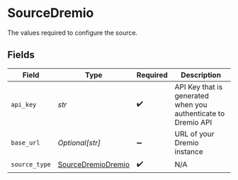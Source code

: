 # SourceDremio

The values required to configure the source.


## Fields

| Field                                                           | Type                                                            | Required                                                        | Description                                                     |
| --------------------------------------------------------------- | --------------------------------------------------------------- | --------------------------------------------------------------- | --------------------------------------------------------------- |
| `api_key`                                                       | *str*                                                           | :heavy_check_mark:                                              | API Key that is generated when you authenticate to Dremio API   |
| `base_url`                                                      | *Optional[str]*                                                 | :heavy_minus_sign:                                              | URL of your Dremio instance                                     |
| `source_type`                                                   | [SourceDremioDremio](../../models/shared/sourcedremiodremio.md) | :heavy_check_mark:                                              | N/A                                                             |